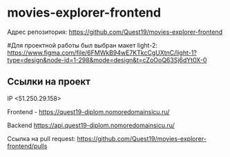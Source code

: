 # movies-explorer-frontend
Адрес репозитория: https://github.com/Quest19/movies-explorer-frontend

#Для проектной работы был выбран макет light-2: 
https://www.figma.com/file/6FMWkB94wE7KTkcCgUXtnC/light-1?type=design&node-id=1-298&mode=design&t=cZoOoQ63Sj6dYt0X-0

## Ссылки на проект

IP <51.250.29.158> 

Frontend - https://quest19-diplom.nomoredomainsicu.ru/

Backend https://api.quest19-diplom.nomoredomainsicu.ru/
 
Ссылка на pull request: https://github.com/Quest19/movies-explorer-frontend/pulls

